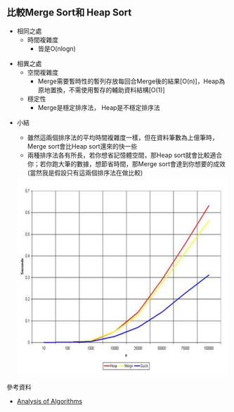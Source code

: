 ## 比較Merge Sort和 Heap Sort
- 相同之處
  - 時間複雜度
    - 皆是O(nlogn)
* 相異之處
  * 空間複雜度
    * Merge需要暫時性的暫列存放每回合Merge後的結果[O(n)]，Heap為原地置換，不需使用暫存的輔助資料結構[O(1)]
  * 穩定性
    * Merge是穩定排序法， Heap是不穩定排序法
- 小結
  * 雖然這兩個排序法的平均時間複雜度一樣，但在資料筆數為上億筆時，Merge sort會比Heap sort還來的快一些
  * 兩種排序法各有所長，若你想省記憶體空間，那Heap sort就會比較適合你；若你跑大筆的數據，想節省時間，那Merge sort會達到你想要的成效(當然我是假設只有這兩個排序法在做比較)
  
  <img src='https://github.com/eter0000/learningnotes/blob/master/images/com.jpg' weight=450 height=450>
參考資料
  * [Analysis of Algorithms](http://www-cs-students.stanford.edu/~rashmi/projects/Sorting.pdf)
